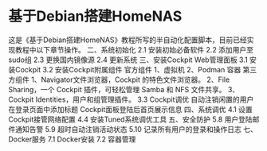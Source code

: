 # 基于Debian搭建HomeNAS
这是《基于Debian搭建HomeNAS》教程所写的半自动化配置脚本，目前已经实现教程中以下章节操作。
二、系统初始化
2.1 安装初始必备软件
2.2 添加用户至sudo组
2.3 更换国内镜像源
2.4 更新系统
三、安装Cockpit Web管理面板
3.1 安装Cockpit
3.2 安装Cockpit附属组件
官方组件
1、虚拟机
2、Podman 容器
第三方组件
1、Navigator文件浏览器，Cockpit 的特色文件浏览器。
2、File Sharing，一个 Cockpit 插件，可轻松管理 Samba 和 NFS 文件共享。
3、Cockpit Identities，用户和组管理插件。
3.3 Cockpit调优
自动注销闲置的用户
在登录页面中添加标题
Cockpit面板登陆后首页展示信息
四、系统调优
4.1 设置Cockpit接管网络配置
4.4 安装Tuned系统调优工具
五、安全防护
5.8 用户登陆邮件通知告警
5.9 超时自动注销活动状态
5.10 记录所有用户的登录和操作日志
七、Docker服务
7.1 Docker安装
7.2 容器管理






